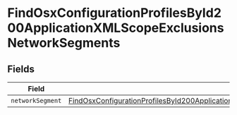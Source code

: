 # FindOsxConfigurationProfilesById200ApplicationXMLScopeExclusionsNetworkSegments


## Fields

| Field                                                                                                                                                                                                                     | Type                                                                                                                                                                                                                      | Required                                                                                                                                                                                                                  | Description                                                                                                                                                                                                               |
| ------------------------------------------------------------------------------------------------------------------------------------------------------------------------------------------------------------------------- | ------------------------------------------------------------------------------------------------------------------------------------------------------------------------------------------------------------------------- | ------------------------------------------------------------------------------------------------------------------------------------------------------------------------------------------------------------------------- | ------------------------------------------------------------------------------------------------------------------------------------------------------------------------------------------------------------------------- |
| `networkSegment`                                                                                                                                                                                                          | [FindOsxConfigurationProfilesById200ApplicationXMLScopeExclusionsNetworkSegmentsNetworkSegment](../../models/operations/findosxconfigurationprofilesbyid200applicationxmlscopeexclusionsnetworksegmentsnetworksegment.md) | :heavy_minus_sign:                                                                                                                                                                                                        | N/A                                                                                                                                                                                                                       |